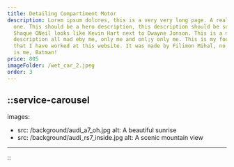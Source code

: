 ```yaml
---
title: Detailing Compartiment Motor
description: Lorem ipsum dolores, this is a very very long page. A really long
  one. This should be a hero description, this description should be so big that
  Shaque ONeil looks like Kevin Hart next to Dwayne Jonson. This is a massive
  description all mad eby me, only me and onl;y only me. This is my footprint
  that I have worked at this website. It was made by Filimon Mihal, no joke, It
  is me, Batman!
price: 805
imageFolder: /wet_car_2.jpeg
order: 3
---
```


::service-carousel
---
images:
  - src: /background/audi_a7_oh.jpg
    alt: A beautiful sunrise
  - src: /background/audi_rs7_inside.jpg
    alt: A scenic mountain view
---
::